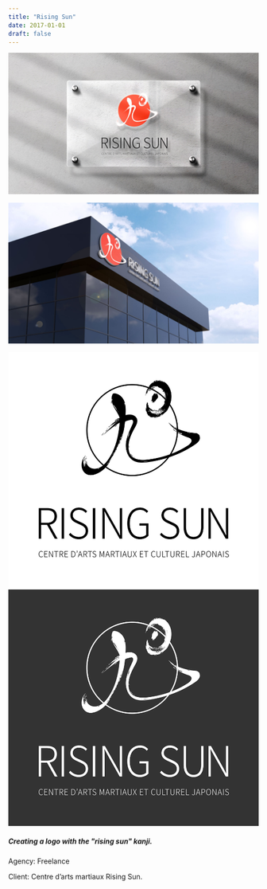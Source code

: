 ```yaml
---
title: "Rising Sun"
date: 2017-01-01
draft: false
---
```


![image1](logo-rising_sun-glass_plate.jpg)

![image6](logo-rising_sun-3d_building.jpg)

![image3](logo-rising_sun-003.png)
![image5](logo-rising_sun-005.png)


##### Creating a logo with the "rising sun" kanji.

Agency: Freelance

Client: Centre d’arts martiaux Rising Sun.